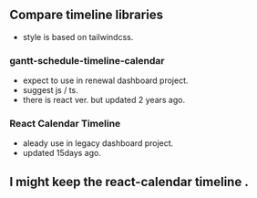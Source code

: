 ## Compare timeline libraries

- style is based on tailwindcss.

### gantt-schedule-timeline-calendar

- expect to use in renewal dashboard project.
- suggest js / ts.
- there is react ver. but updated 2 years ago.

### React Calendar Timeline

- aleady use in legacy dashboard project.
- updated 15days ago.

## I might keep the react-calendar timeline .
